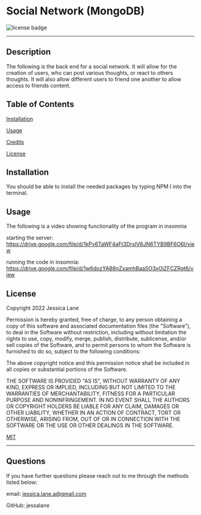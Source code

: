 
  # Social Network (MongoDB)

  ![license badge](https://img.shields.io/badge/License-MIT-blue.svg)

  -------


  ## Description
  The following is the back end for a social network. It will allow for the creation of users, who can post various thoughts, or react to others thoughts. It will also allow different users to friend one another to allow access to friends content.

  ## Table of Contents
  [Installation](#installation)

  [Usage](#usage)

  [Credits](#credits)

  [License](#license)

  ## Installation
  You should be able to install the needed packages by typing NPM I into the terminal.

  ## Usage
  The following is a video showing functionality of the program in insomnia
  
starting the server:
https://drive.google.com/file/d/1kPv6TaWF4aFt3DrsIV6JN6TYB9BF6O6I/view

running the code in insomnia:
https://drive.google.com/file/d/1w6dozYAB8nZxamhBaaSO3xOiZFCZRgt6/view
  
  ## License
  
Copyright 2022 Jessica Lane

Permission is hereby granted, free of charge, to any person obtaining a copy of this software and associated documentation files (the "Software"), to deal in the Software without restriction, including without limitation the rights to use, copy, modify, merge, publish, distribute, sublicense, and/or sell copies of the Software, and to permit persons to whom the Software is furnished to do so, subject to the following conditions:

The above copyright notice and this permission notice shall be included in all copies or substantial portions of the Software.

THE SOFTWARE IS PROVIDED "AS IS", WITHOUT WARRANTY OF ANY KIND, EXPRESS OR IMPLIED, INCLUDING BUT NOT LIMITED TO THE WARRANTIES OF MERCHANTABILITY, FITNESS FOR A PARTICULAR PURPOSE AND NONINFRINGEMENT. IN NO EVENT SHALL THE AUTHORS OR COPYRIGHT HOLDERS BE LIABLE FOR ANY CLAIM, DAMAGES OR OTHER LIABILITY, WHETHER IN AN ACTION OF CONTRACT, TORT OR OTHERWISE, ARISING FROM, OUT OF OR IN CONNECTION WITH THE SOFTWARE OR THE USE OR OTHER DEALINGS IN THE SOFTWARE.
      

  [MIT](https://opensource.org/licenses/MIT)

  ---

  ## Questions
  If you have further questions please reach out to me through the methods listed below:

  email: jessica.lane.a@gmail.com

  GitHub: jessalane
  
